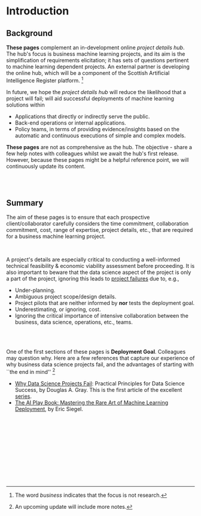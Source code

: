 # Introduction


## Background

**These pages** complement an in-development online *project details hub*.  The hub's focus is business machine learning
projects, and its aim is the simplification of requirements elicitation; it has sets of questions pertinent to machine
learning dependent projects.  An external partner is developing the online hub, which will be a component of the Scottish
Artificial Intelligence Register platform. [^business]

In future, we hope the *project details hub* will reduce the likelihood that a project will fail; will aid
successful deployments of machine learning solutions within

* Applications that directly or indirectly serve the public.
* Back-end operations or internal applications.
* Policy teams, in terms of providing evidence/insights based on the automatic and continuous executions of simple and complex models.

**These pages** are not as comprehensive as the hub.  The objective - share a few help notes with colleagues whilst we await the hub's first release.  However, because these pages might be a helpful reference point, we will continuously update its content.

<br>
<br>

## Summary

The aim of these pages is to ensure that each prospective client/collaborator carefully considers the time commitment, collaboration commitment, cost, range of expertise, project details, etc., that are required for a business machine learning project. 

<br>

A project's details are especially critical to conducting a well-informed technical feasibility & economic 
viability assessment before proceeding.  It is also important to beware that the data science aspect of the project is only a part of the project, ignoring this leads to [project failures](https://www.kdnuggets.com/survey-machine-learning-projects-still-routinely-fail-to-deploy) due to, e.g.,

<ul>
    <li class="disc">Under-planning.</li>
    <li class="disc">Ambiguous project scope/design details.</li>
    <li class="disc">Project pilots that are neither informed by <b>nor</b> tests the deployment goal.</li>
    <li class="disc">Underestimating, or ignoring, cost.</li>
    <li class="disc">Ignoring the critical importance of intensive collaboration between the business, data science, operations, etc.,
teams.</li>
</ul>

<br>
<br>

One of the first sections of these pages is **Deployment Goal**.  Colleagues may question why.  Here are a few references that 
capture our experience of why business data science projects fail, and the advantages of starting with ``the end in mind'' [^deployment]

<ul>
    <li class="disc"><a href="https://pubsonline.informs.org/do/10.1287/LYTX.2023.02.04/full/" target="_blank">Why Data Science Projects Fail</a>: Practical Principles for Data Science Success, by Douglas A. Gray.  This is the first article of the excellent <a href="https://pubsonline.informs.org/action/doSearch?target=digital-object-search&content=digitalObjects&Keywords=Principles%20for%20Successful%20Analytics%20Projects" target="_blank">series</a>.</li>
    <li class="disc"><a href="https://mitpress.mit.edu/9780262048903/the-a
i-playbook/" target="_blank">The AI Play Book: Mastering the Rare Art of Machine Learning Deployment</a>, by Eric Siegel.</li>
</ul>

<br>
<br>
<br>
<br>

<br>
<br>
<br>
<br>

[^business]: The word _business_ indicates that the focus is not research.
[^deployment]: An upcoming update will include more notes.

<br>
<br>
